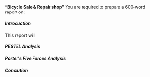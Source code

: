 **“Bicycle Sale & Repair shop”**
You are required to prepare a 600-word report on:

##### Introduction
This report will 
##### PESTEL Analysis

##### Porter's Five Forces Analysis

##### Conclution
